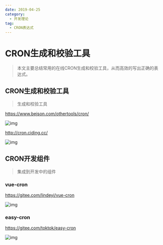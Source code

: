 ```yaml
---
date: 2019-04-25
category:
  - 开发理论
tag:
  - CRON表达式
---
```

# CRON生成和校验工具 

> 本文主要总结常用的在线CRON生成和校验工具，从而高效的写出正确的表达式。

## CRON生成和校验工具

> 生成和校验工具

https://www.bejson.com/othertools/cron/

![img](https://www.pdai.tech/images/develop/cron/develop-cron-tool-1.png)

http://cron.ciding.cc/

![img](https://www.pdai.tech/images/develop/cron/develop-cron-tool-3.png)

## CRON开发组件

> 集成到开发中的组件

### vue-cron

https://gitee.com/lindeyi/vue-cron

![img](https://www.pdai.tech/images/develop/cron/develop-cron-tool-2.png)

### easy-cron

https://gitee.com/toktok/easy-cron

![img](https://www.pdai.tech/images/develop/cron/develop-cron-tool-4.jpg)
